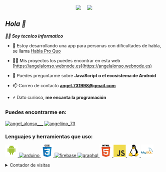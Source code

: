<p align="center"><a href="https://github.com/AngelAlonsoRamirez">
<img height="165" src="https://github-readme-stats.vercel.app/api?username=AngelAlonsoRamirez&show_icons=true&include_all_commits=true&theme=react&cache_seconds=3200&hide_border=true" /></a>
&nbsp;&nbsp;&nbsp;
<a href="https://github.com/AngelAlonsoRamirez"><img src="https://github-readme-stats.vercel.app/api/top-langs/?username=HablaProQuo&layout=compact&theme=react&hide_border=true" />
</a></p>



<h2><b><i>Hola 👋</i></b></h2>
<b><i>👨‍💻 Soy tecnico informatico</i></b>


- 🔭 Estoy desarrollando una app para personas con dificultades de habla, se llama [Habla Pro Quo](https://hablaproquo.github.io)

- 👨‍💻 Mis proyectos los puedes encontrar en esta web [https://angelalonso.webnode.es](https://angelalonso.webnode.es)

- 💬 Puedes preguntarme sobre **JavaScript o el ecosistema de Android**

- 📫 Correo de contacto **angel.731998@gmail.com**

- ⚡ Dato curioso, **me encanta la programación**

<h3 align="left">Puedes encontrarme en:</h3>
<p align="left">
<a href="https://twitter.com/angel_alonso___" target="blank"><img align="center" src="https://raw.githubusercontent.com/rahuldkjain/github-profile-readme-generator/master/src/images/icons/Social/twitter.svg" alt="angel_alonso___" height="30" width="40" /></a>
<a href="https://instagram.com/angeliino_73" target="blank"><img align="center" src="https://raw.githubusercontent.com/rahuldkjain/github-profile-readme-generator/master/src/images/icons/Social/instagram.svg" alt="angeliino_73" height="30" width="40" /></a>
</p>

<h3 align="left">Lenguajes y herramientas que uso:</h3>
<p align="left"> <a href="https://developer.android.com" target="_blank" rel="noreferrer"> <img src="https://raw.githubusercontent.com/devicons/devicon/master/icons/android/android-original-wordmark.svg" alt="android" width="40" height="40"/> </a> <a href="https://www.arduino.cc/" target="_blank" rel="noreferrer"> <img src="https://cdn.worldvectorlogo.com/logos/arduino-1.svg" alt="arduino" width="40" height="40"/> </a> <a href="https://www.w3schools.com/css/" target="_blank" rel="noreferrer"> <img src="https://raw.githubusercontent.com/devicons/devicon/master/icons/css3/css3-original-wordmark.svg" alt="css3" width="40" height="40"/> </a> <a href="https://firebase.google.com/" target="_blank" rel="noreferrer"> <img src="https://www.vectorlogo.zone/logos/firebase/firebase-icon.svg" alt="firebase" width="40" height="40"/> </a> <a href="https://graphql.org" target="_blank" rel="noreferrer"> <img src="https://www.vectorlogo.zone/logos/graphql/graphql-icon.svg" alt="graphql" width="40" height="40"/> </a> <a href="https://www.w3.org/html/" target="_blank" rel="noreferrer"> <img src="https://raw.githubusercontent.com/devicons/devicon/master/icons/html5/html5-original-wordmark.svg" alt="html5" width="40" height="40"/> </a> <a href="https://developer.mozilla.org/en-US/docs/Web/JavaScript" target="_blank" rel="noreferrer"> <img src="https://raw.githubusercontent.com/devicons/devicon/master/icons/javascript/javascript-original.svg" alt="javascript" width="40" height="40"/> </a> <a href="https://www.linux.org/" target="_blank" rel="noreferrer"> <img src="https://raw.githubusercontent.com/devicons/devicon/master/icons/linux/linux-original.svg" alt="linux" width="40" height="40"/> </a> <a href="https://www.mysql.com/" target="_blank" rel="noreferrer"> <img src="https://raw.githubusercontent.com/devicons/devicon/master/icons/mysql/mysql-original-wordmark.svg" alt="mysql" width="40" height="40"/> </a> </p

  
<summary>
<details>
<summary>Contador de visitas </summary>

![Visitor Count](https://profile-counter.glitch.me/{AngelAlonsoRamirez}/count.svg)
  
</summary>
<br>
</details>
